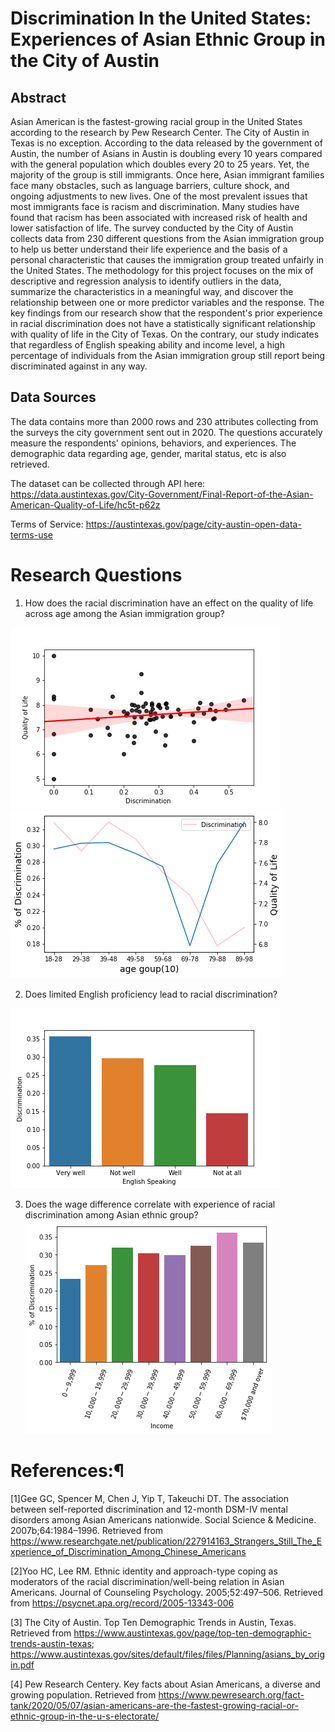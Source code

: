 # Discrimination In the United States: Experiences of Asian Ethnic Group in the City of Austin

## Abstract
Asian American is the fastest-growing racial group in the United States according to the research by Pew Research Center. The City of Austin in Texas is no exception. According to the data released by the government of Austin, the number of Asians in Austin is doubling every 10 years compared with the general population which doubles every 20 to 25 years. Yet, the majority of the group is still immigrants. Once here, Asian immigrant families face many obstacles, such as language barriers, culture shock, and ongoing adjustments to new lives. One of the most prevalent issues that most immigrants face is racism and discrimination. Many studies have found that racism has been associated with increased risk of health and lower satisfaction of life. The survey conducted by the City of Austin collects data from 230 different questions from the Asian immigration group to help us better understand their life experience and the basis of a personal characteristic that causes the immigration group treated unfairly in the United States. The methodology for this project focuses on the mix of descriptive and regression analysis to identify outliers in the data, summarize the characteristics in a meaningful way, and discover the relationship between one or more predictor variables and the response. The key findings from our research show that the respondent's prior experience in racial discrimination does not have a statistically significant relationship with quality of life in the City of Texas. On the contrary, our study indicates that regardless of English speaking ability and income level, a high percentage of individuals from the Asian immigration group still report being discriminated against in any way.




## Data Sources
The data contains more than 2000 rows and 230 attributes collecting from the surveys the city government sent out in 2020. The questions accurately measure the respondents' opinions, behaviors, and experiences. The demographic data regarding age, gender, marital status, etc is also retrieved. 

The dataset can be collected through API here: https://data.austintexas.gov/City-Government/Final-Report-of-the-Asian-American-Quality-of-Life/hc5t-p62z

Terms of Service: https://austintexas.gov/page/city-austin-open-data-terms-use


# Research Questions
1. How does the racial discrimination have an effect on the quality of life across age among the Asian immigration group?

![alt text](https://github.com/jeffrey25706660/Data-512-final-project/blob/main/regression%20analysis.png)
![alt text](https://github.com/jeffrey25706660/Data-512-final-project/blob/main/age_group_vs_discrimination.png)

2. Does limited English proficiency lead to racial discrimination?

![alt text](https://github.com/jeffrey25706660/Data-512-final-project/blob/main/English_Speaking_vs_Discrimination.png)

3. Does the wage difference correlate with experience of racial discrimination among Asian ethnic group?
![alt text](https://github.com/jeffrey25706660/Data-512-final-project/blob/main/Income_Level_vs_Discrimination.png)


# References:¶
[1]Gee GC, Spencer M, Chen J, Yip T, Takeuchi DT. The association between self-reported discrimination and 12-month DSM-IV mental disorders among Asian Americans nationwide. Social Science & Medicine. 2007b;64:1984–1996. Retrieved from https://www.researchgate.net/publication/227914163_Strangers_Still_The_Experience_of_Discrimination_Among_Chinese_Americans

[2]Yoo HC, Lee RM. Ethnic identity and approach-type coping as moderators of the racial discrimination/well-being relation in Asian Americans. Journal of Counseling Psychology. 2005;52:497–506. Retrieved from https://psycnet.apa.org/record/2005-13343-006

[3] The City of Austin. Top Ten Demographic Trends in Austin, Texas. Retrieved from https://www.austintexas.gov/page/top-ten-demographic-trends-austin-texas; https://www.austintexas.gov/sites/default/files/files/Planning/asians_by_origin.pdf

[4] Pew Research Centery. Key facts about Asian Americans, a diverse and growing population. Retrieved from https://www.pewresearch.org/fact-tank/2020/05/07/asian-americans-are-the-fastest-growing-racial-or-ethnic-group-in-the-u-s-electorate/
